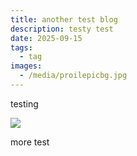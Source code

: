 ```yaml
---
title: another test blog
description: testy test
date: 2025-09-15
tags:
  - tag
images:
  - /media/proilepicbg.jpg
---
```

testing

![](/media/proilepicbg.jpg)

more test